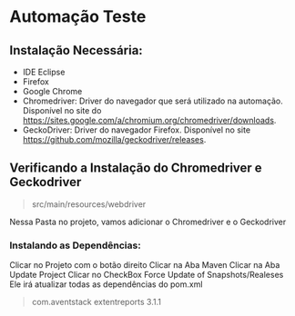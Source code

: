 # Automação Teste

## Instalação Necessária:

- IDE Eclipse
- Firefox
- Google Chrome
- Chromedriver: Driver do navegador que será utilizado na automação. Disponível no site do https://sites.google.com/a/chromium.org/chromedriver/downloads.
- GeckoDriver: Driver do navegador Firefox. Disponível no site https://github.com/mozilla/geckodriver/releases.

## Verificando a Instalação do Chromedriver e Geckodriver

> src/main/resources/webdriver

Nessa Pasta no projeto, vamos adicionar o Chromedriver e o Geckodriver

### Instalando as Dependências:

Clicar no Projeto com o botão direito
Clicar na Aba Maven
Clicar na Aba Update Project
Clicar no CheckBox Force Update of Snapshots/Realeses 
Ele irá atualizar todas as dependências do pom.xml

> <dependencies>
> <dependency>
> <groupId>com.aventstack</groupId>
> <artifactId>extentreports</artifactId>
> <version>3.1.1</version>  
> </dependency>
> </dependencies>  
  
  
  
  
      

